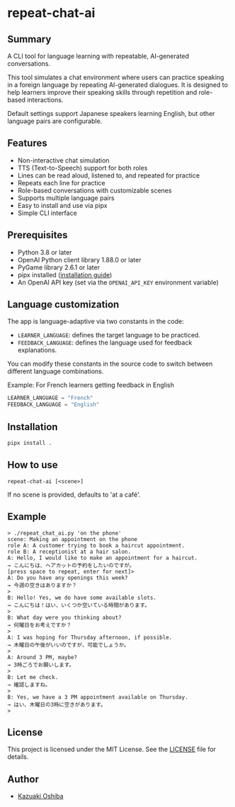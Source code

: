 # repeat-chat-ai

## Summary

A CLI tool for language learning with repeatable, AI-generated conversations.

This tool simulates a chat environment where users can practice speaking in a foreign language by repeating AI-generated dialogues. It is designed to help learners improve their speaking skills through repetition and role-based interactions.

Default settings support Japanese speakers learning English, but other language pairs are configurable.

## Features

- Non-interactive chat simulation
- TTS (Text-to-Speech) support for both roles
- Lines can be read aloud, listened to, and repeated for practice
- Repeats each line for practice
- Role-based conversations with customizable scenes
- Supports multiple language pairs
- Easy to install and use via pipx
- Simple CLI interface

## Prerequisites

- Python 3.8 or later
- OpenAI Python client library 1.88.0 or later
- PyGame library 2.6.1 or later
- pipx installed ([installation guide](https://pipxproject.github.io/pipx/installation/))
- An OpenAI API key (set via the `OPENAI_API_KEY` environment variable)

## Language customization

The app is language-adaptive via two constants in the code:

- `LEARNER_LANGUAGE`: defines the target language to be practiced.
- `FEEDBACK_LANGUAGE`: defines the language used for feedback explanations.

You can modify these constants in the source code to switch between different language combinations.

Example: For French learners getting feedback in English
```python
LEARNER_LANGUAGE = "French"
FEEDBACK_LANGUAGE = "English"
```

## Installation

```bash
pipx install .
```

## How to use

```terminal
repeat-chat-ai [<scene>]
```
If no scene is provided, defaults to 'at a café'.

## Example

```terminal
> ./repeat_chat_ai.py 'on the phone'
scene: Making an appointment on the phone
role A: A customer trying to book a haircut appointment.
role B: A receptionist at a hair salon.
A: Hello, I would like to make an appointment for a haircut.
→ こんにちは、ヘアカットの予約をしたいのですが。
[press space to repeat, enter for next]>
A: Do you have any openings this week?
→ 今週の空きはありますか？
>
B: Hello! Yes, we do have some available slots.
→ こんにちは！はい、いくつか空いている時間があります。
>
B: What day were you thinking about?
→ 何曜日をお考えですか？
>
A: I was hoping for Thursday afternoon, if possible.
→ 木曜日の午後がいいのですが、可能でしょうか。
>
A: Around 3 PM, maybe?
→ 3時ごろでお願いします。
>
B: Let me check.
→ 確認しますね。
>
B: Yes, we have a 3 PM appointment available on Thursday.
→ はい、木曜日の3時に空きがあります。
>
```

## License

This project is licensed under the MIT License.
See the [LICENSE](LICENSE) file for details.

## Author

- [Kazuaki Oshiba](https://github.com/kazusanto)
